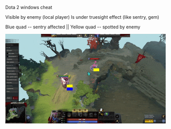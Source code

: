 Dota 2 windows cheat

Visible by enemy (local player)
Is under truesight effect (like sentry, gem)

Blue quad -- sentry affected || Yellow quad -- spotted by enemy

![til](demo.gif)
